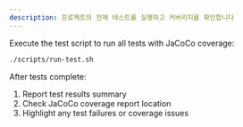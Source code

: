 ```yaml
---
description: 프로젝트의 전체 테스트를 실행하고 커버리지를 확인합니다
---
```


Execute the test script to run all tests with JaCoCo coverage:

```bash
./scripts/run-test.sh
```

After tests complete:
1. Report test results summary
2. Check JaCoCo coverage report location
3. Highlight any test failures or coverage issues
